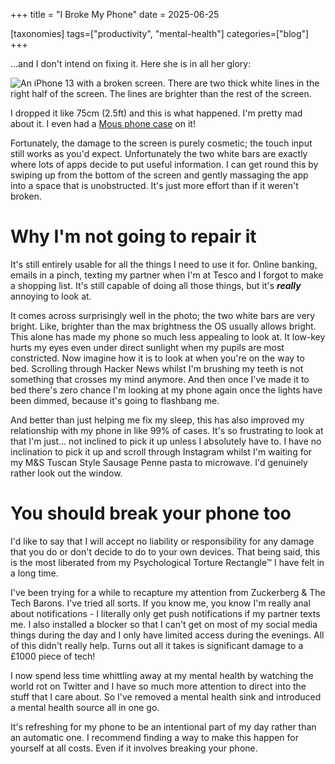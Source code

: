 +++
title = "I Broke My Phone"
date = 2025-06-25

[taxonomies]
tags=["productivity", "mental-health"]
categories=["blog"] 
+++

...and I don't intend on fixing it. Here she is in all her glory:

![An iPhone 13 with a broken screen. There are two thick white lines in the
right half of the screen. The lines are brighter than the rest of the screen.](/images/broken_phone.png)

I dropped it like 75cm (2.5ft) and this is what happened. I'm
pretty mad about it. I even had a [Mous phone
case](https://www.youtube.com/results?search_query=mouse+phone+case+ads) on it!

Fortunately, the damage to the screen is purely cosmetic; the touch input still works as
you'd expect. Unfortunately the two white bars are exactly where lots of apps decide to
put useful information. I can get round this by swiping up from the bottom of the screen
and gently massaging the app into a space that is unobstructed. It's just more effort
than if it weren't broken.

# Why I'm not going to repair it

It's still entirely usable for all the things I need to use it for. Online banking,
emails in a pinch, texting my partner when I'm at Tesco and I forgot to make a shopping
list. It's still capable of doing all those things, but it's ***really*** annoying to
look at.

It comes across surprisingly well in the photo; the two white bars are very bright.
Like, brighter than the max brightness the OS usually allows bright. This alone has made
my phone so much less appealing to look at. It low-key hurts my eyes even under direct
sunlight when my pupils are most constricted. Now imagine how it is to look at when
you're on the way to bed. Scrolling through Hacker News whilst I'm brushing my teeth is
not something that crosses my mind anymore. And then once I've made it to bed there's
zero chance I'm looking at my phone again once the lights have been dimmed, because it's
going to flashbang me.

And better than just helping me fix my sleep, this has also improved my relationship
with my phone in like 99% of cases. It's so frustrating to look at that I'm just... not
inclined to pick it up unless I absolutely have to. I have no inclination to pick it up
and scroll through Instagram whilst I'm waiting for my M&S Tuscan Style Sausage Penne
pasta to microwave. I'd genuinely rather look out the window.

# You should break your phone too

I'd like to say that I will accept no liability or responsibility for any damage that
you do or don't decide to do to your own devices. That being said, this is the most
liberated from my Psychological Torture Rectangle™ I have felt in a long time.

I've been trying for a while to recapture my attention from Zuckerberg & The Tech
Barons. I've tried all sorts. If you know me, you know I'm really anal about
notifications - I literally only get push notifications if my partner texts me. I also
installed a blocker so that I can't get on most of my social media things during the day
and I only have limited access during the evenings. All of this didn't really help.
Turns out all it takes is significant damage to a £1000 piece of tech!

I now spend less time whittling away at my mental health by watching the world rot on
Twitter and I have so much more attention to direct into the stuff that I care about. So
I've removed a mental health sink and introduced a mental health source all in one go.

It's refreshing for my phone to be an intentional part of my day rather than an
automatic one. I recommend finding a way to make this happen for yourself at all costs.
Even if it involves breaking your phone.
